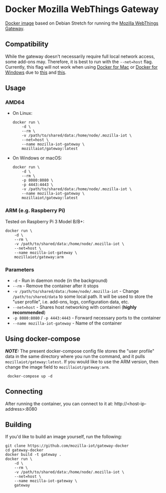 # Docker Mozilla WebThings Gateway

[Docker image](https://github.com/mozilla-iot/gateway-docker) based on Debian Stretch for running the [Mozilla WebThings Gateway](https://github.com/mozilla-iot/gateway).

## Compatibility

While the gateway doesn't necessarily require full local network access, some add-ons may. Therefore, it is best to run with the `--net=host` flag. Currently, this flag will not work when using [Docker for Mac](https://docs.docker.com/docker-for-mac/) or [Docker for Windows](https://docs.docker.com/docker-for-windows/) due to [this](https://github.com/docker/for-mac/issues/68) and [this](https://github.com/docker/for-win/issues/543).

## Usage

### AMD64

* On Linux:

    ```shell
    docker run \
        -d \
        --rm \
        -v /path/to/shared/data:/home/node/.mozilla-iot \
        --net=host \
        --name mozilla-iot-gateway \
        mozillaiot/gateway:latest
    ```

* On Windows or macOS:

    ```shell
    docker run \
        -d \
        --rm \
        -p 8080:8080 \
        -p 4443:4443 \
        -v /path/to/shared/data:/home/node/.mozilla-iot \
        --name mozilla-iot-gateway \
        mozillaiot/gateway:latest
    ```

### ARM (e.g. Raspberry Pi)

Tested on Raspberry Pi 3 Model B/B+:

```shell
docker run \
    -d \
    --rm \
    -v /path/to/shared/data:/home/node/.mozilla-iot \
    --net=host \
    --name mozilla-iot-gateway \
    mozillaiot/gateway:arm
```

### Parameters

* `-d` - Run in daemon mode (in the background)
* `--rm` - Remove the container after it stops
* `-v /path/to/shared/data:/home/node/.mozilla-iot` - Change `/path/to/shared/data` to some local path. It will be used to store the "user profile", i.e. add-ons, logs, configuration data, etc.
* `--net=host` - Shares host networking with containeri (**highly recommended**)
* `-p 8080:8080` / `-p 4443:4443` - Forward necessary ports to the container
* `--name mozilla-iot-gateway` - Name of the container

## Using docker-compose

***NOTE:*** The present docker-compose config file stores the "user profile" data in the same directory where you run the command, and it pulls `mozillaiot/gateway:latest`. If you would like to use the ARM version, then change the image field to `mozillaiot/gateway:arm`.

``` docker-compose up -d```

## Connecting

After running the container, you can connect to it at:
http://&lt;host-ip-address&gt;:8080

## Building

If you'd like to build an image yourself, run the following:

```shell
git clone https://github.com/mozilla-iot/gateway-docker
cd gateway-docker
docker build -t gateway .
docker run \
    -d \
    --rm \
    -v /path/to/shared/data:/home/node/.mozilla-iot \
    --net=host \
    --name mozilla-iot-gateway \
    gateway
```
